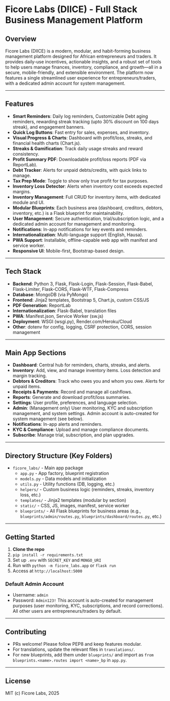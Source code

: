 # Ficore Labs (DIICE) - Full Stack Business Management Platform

## Overview
Ficore Labs (DIICE) is a modern, modular, and habit-forming business management platform designed for African entrepreneurs and traders. It provides daily-use incentives, actionable insights, and a robust set of tools to help users manage finances, inventory, compliance, and growth—all in a secure, mobile-friendly, and extensible environment. The platform now features a single streamlined user experience for entrepreneurs/traders, with a dedicated admin account for system management.

---

## Features
- **Smart Reminders**: Daily log reminders, Customizable Debt aging reminders, rewarding streak tracking (upto 30% discount on 100 days streak), and engagement banners.
- **Quick Log Buttons**: Fast entry for sales, expenses, and inventory.
- **Visual Progress & Charts**: Dashboard with profit/loss, streaks, and financial health charts (Chart.js).
- **Streaks & Gamification**: Track daily usage streaks and reward consistency.
- **Profit Summary PDF**: Downloadable profit/loss reports (PDF via ReportLab).
- **Debt Tracker**: Alerts for unpaid debts/credits, with quick links to manage.
- **Tax Prep Mode**: Toggle to show only true profit for tax purposes.
- **Inventory Loss Detector**: Alerts when inventory cost exceeds expected margins.
- **Inventory Management**: Full CRUD for inventory items, with dedicated module and UI.
- **Modular Blueprints**: Each business area (dashboard, creditors, debtors, inventory, etc.) is a Flask blueprint for maintainability.
- **User Management**: Secure authentication, trial/subscription logic, and a dedicated admin account for management and monitoring.
- **Notifications**: In-app notifications for key events and reminders.
- **Internationalization**: Multi-language support (English, Hausa).
- **PWA Support**: Installable, offline-capable web app with manifest and service worker.
- **Responsive UI**: Mobile-first, Bootstrap-based design.

---

## Tech Stack
- **Backend**: Python 3, Flask, Flask-Login, Flask-Session, Flask-Babel, Flask-Limiter, Flask-CORS, Flask-WTF, Flask-Compress
- **Database**: MongoDB (via PyMongo)
- **Frontend**: Jinja2 templates, Bootstrap 5, Chart.js, custom CSS/JS
- **PDF Generation**: ReportLab
- **Internationalization**: Flask-Babel, translation files
- **PWA**: Manifest.json, Service Worker (sw.js)
- **Deployment**: WSGI (wsgi.py), Render.com/Heroku/Cloud
- **Other**: dotenv for config, logging, CSRF protection, CORS, session management

---

## Main App Sections
- **Dashboard**: Central hub for reminders, charts, streaks, and alerts.
- **Inventory**: Add, view, and manage inventory items. Loss detection and margin tracking.
- **Debtors & Creditors**: Track who owes you and whom you owe. Alerts for unpaid items.
- **Receipts & Payments**: Record and manage all cashflows.
- **Reports**: Generate and download profit/loss summaries.
- **Settings**: User profile, preferences, and language selection.
- **Admin**: (Management only) User monitoring, KYC and subscription management, and system settings. Admin account is auto-created for system management (see below).
- **Notifications**: In-app alerts and reminders.
- **KYC & Compliance**: Upload and manage compliance documents.
- **Subscribe**: Manage trial, subscription, and plan upgrades.

---

## Directory Structure (Key Folders)
- `ficore_labs/` - Main app package
  - `app.py` - App factory, blueprint registration
  - `models.py` - Data models and initialization
  - `utils.py` - Utility functions (DB, logging, etc.)
  - `helpers/` - Custom business logic (reminders, streaks, inventory loss, etc.)
  - `templates/` - Jinja2 templates (modular by section)
  - `static/` - CSS, JS, images, manifest, service worker
  - `blueprints/` - All Flask blueprints for business areas (e.g., `blueprints/admin/routes.py`, `blueprints/dashboard/routes.py`, etc.)

---

## Getting Started
1. **Clone the repo**
2. `pip install -r requirements.txt`
3. Set up `.env` with `SECRET_KEY` and `MONGO_URI`
4. Run with `python -m ficore_labs.app` or `flask run`
5. Access at `http://localhost:5000`

### Default Admin Account
- Username: `admin`
- Password: `Admin123!`
This account is auto-created for management purposes (user monitoring, KYC, subscriptions, and record corrections). All other users are entrepreneurs/traders by default.

---

## Contributing
- PRs welcome! Please follow PEP8 and keep features modular.
- For translations, update the relevant files in `translations/`.
- For new blueprints, add them under `blueprints/` and import as `from blueprints.<name>.routes import <name>_bp` in `app.py`.

---

## License
MIT (c) Ficore Labs, 2025

